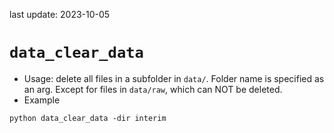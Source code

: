 last update: 2023-10-05
# `data_clear_data`
- Usage: delete all files in a subfolder in `data/`. Folder name is specified as an arg. Except for files in `data/raw`, which can NOT be deleted.
- Example 
```
python data_clear_data -dir interim
```